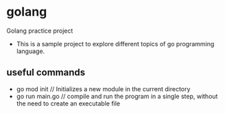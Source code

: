 # golang
Golang practice project

- This is a sample project to explore different topics of go programming language.

## useful commands
- go mod init       // Initializes a new module in the current directory
- go run main.go    // compile and run the program in a single step, without the need to create an executable file
